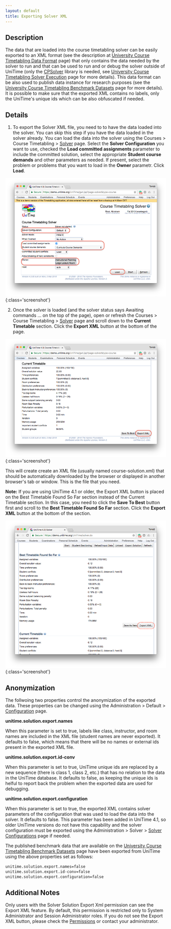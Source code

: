 ```yaml
---
layout: default
title: Exporting Solver XML
---
```



## Description

The data that are loaded into the course timetabling solver can be easily exported to an XML format (see the description at [University Course Timetabling Data Format](http://www.unitime.org/uct_dataformat_v24.php) page) that only contains the data needed by the solver to run and that can be used to run and or debug the solver outside of UniTime (only the [CPSolver](https://github.com/UniTime/cpsolver) library is needed, see [University Course Timetabling Solver Execution](http://www.unitime.org/uct_execution.php) page for more details). This data format can be also used to publish data instance for research purposes (see the [University Course Timetabling Benchmark Datasets](http://www.unitime.org/uct_datasets.php) page for more details). It is possible to make sure that the exported XML contains no labels, only the UniTime's unique ids which can be also obfuscated if needed.

## Details

1. To export the Solver XML file, you need to to have the data loaded into the solver. You can skip this step if you have the data loaded in the solver already. You can load the data into the solver using the Courses > Course Timetabling > [Solver](course-timetabling-solver) page. Select the **Solver Configuration** you want to use, checked the **Load committed assignments** parameter to include the committed solution, select the appropriate **Student course demands** and other parameters as needed. If present, select the problem or problems that you want to load in the **Owner** parametr. Click **Load**.


![Exporting Solver XML](images/exporting-solver-xml-1.png){:class='screenshot'}

2. Once the solver is loaded (and the solver status says Awaiting commands ... on the top of the page), open or refresh the Courses > Course Timetabling > [Solver](course-timetabling-solver) page and scroll down to the **Current Timetable** section. Click the **Export XML** button at the bottom of the page.


![Exporting Solver XML](images/exporting-solver-xml-2.png){:class='screenshot'}

This will create create an XML file (usually named course-solution.xml) that should be automatically downloaded by the browser or displayed in another browser's tab or window. This is the file that you need.

__Note:__ If you are using UniTime 4.1 or older, the Export XML button is placed on the Best Timetable Found So Far section instead of the Current Timetable section. In this case, you need to click the **Save To Best** button first and scroll to the **Best Timetable Found So Far** section. Click the **Export XML** button at the bottom of the section.


![Exporting Solver XML](images/exporting-solver-xml-3.png){:class='screenshot'}

## Anonymization

The follwoing two properties control the anonymization of the exported data. These properties can be changed using the Administration > Default > [Configuration](application-configuration) page.

**unitime.solution.export.names**

When this parameter is set to true, labels like class, instructor, and room names are included in the XML file (student names are never exported). It defaults to false, which means that there will be no names or external ids present in the exported XML file.

**unitime.solution.export.id-conv**

When this parameter is set to true, UniTime unique ids are replaced by a new sequence (there is class 1, class 2, etc.) that has no relation to the data in the UniTime database. It defaults to false, as keeping the unique ids is helful to report back the problem when the exported data are used for debugging.

**unitime.solution.export.configuration**

When this parameter is set to true, the exported XML contains solver parameters of the configuration that was used to load the data into the solver. It defaults to false. This parameter has been added in UniTime 4.1, so older UniTime versions do not have this capability and the solver configuration must be exported using the Administration > Solver > [Solver Configurations](solver-configurations) page if needed.

The published benchmark data that are available on the [University Course Timetabling Benchmark Datasets](http://www.unitime.org/uct_datasets.php) page have been exported from UniTime using the above properties set as follows:
```
unitime.solution.export.names=false
unitime.solution.export.id-conv=false
unitime.solution.export.configuration=false
```

## Additional Notes

Only users with the Solver Solution Export Xml permission can see the Export XML feature. By default, this permission is restricted only to System Administrator and Session Administrator roles. If you do not see the Export XML button, please check the [Permissions](permissions) or contact your administrator.
